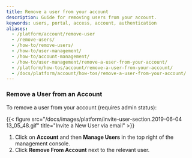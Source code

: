 ```yaml
---
title: Remove a user from your account
description: Guide for removing users from your account.
keywords: users, portal, access, account, authentication
aliases:
  - /platform/account/remove-user
  - /remove-users/
  - /how-to/remove-users/
  - /how-to/user-management/
  - /how-to/account-management/
  - /how-to/user-management/remove-a-user-from-your-account/
  - /platform/how-tos/account/remove-a-user-from-your-account/
  - /docs/platform/account/how-tos/remove-a-user-from-your-account/
---
```


### Remove a User from an Account

To remove a user from your account (requires admin status):

{{< figure src="/docs/images/platform/invite-user-section.2019-06-04 13_05_48.gif" title="Invite a New User via email" >}}

1. Click on **Account** and then **Manage Users** in the top right of the management console.
2. Click **Remove From Account** next to the relevant user.
